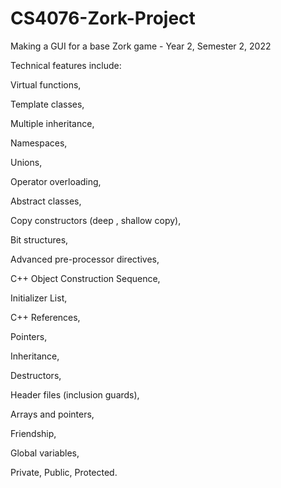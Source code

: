 # CS4076-Zork-Project
Making a GUI for a base Zork game - Year 2, Semester 2, 2022


Technical features include:

Virtual functions,

Template classes,

Multiple inheritance,

Namespaces,

Unions,

Operator overloading,

Abstract classes,

Copy constructors (deep , shallow copy),

Bit structures,

Advanced pre-processor directives,

C++ Object Construction Sequence,

Initializer List,

C++ References,

Pointers,

Inheritance,

Destructors,

Header files (inclusion guards),

Arrays and pointers,

Friendship,

Global variables,

Private, Public, Protected.
